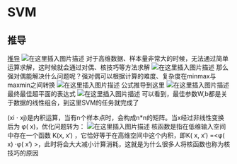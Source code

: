 # SVM
## 推导
[推导](https://mp.weixin.qq.com/s/jgPFoI2Z_Fv1H0KU0mYtCg)
![在这里插入图片描述](https://img-blog.csdnimg.cn/20200224221732591.png)
对于高维数据、样本量非常大的时候，无法通过简单运算求解，这时候就会通过对偶、核技巧等方法求解
![在这里插入图片描述](https://img-blog.csdnimg.cn/20200224223118486.png?x-oss-process=image/watermark,type_ZmFuZ3poZW5naGVpdGk,shadow_10,text_aHR0cHM6Ly9ibG9nLmNzZG4ubmV0L3FxXzM0MjE5OTU5,size_16,color_FFFFFF,t_70)
那么强对偶能解决什么问题呢？强对偶可以根据计算的难度、复杂度在minmax与 maxmin之间转换
![在这里插入图片描述](https://img-blog.csdnimg.cn/20200224225524350.png?x-oss-process=image/watermark,type_ZmFuZ3poZW5naGVpdGk,shadow_10,text_aHR0cHM6Ly9ibG9nLmNzZG4ubmV0L3FxXzM0MjE5OTU5,size_16,color_FFFFFF,t_70)
公式推导到这里
![在这里插入图片描述](https://img-blog.csdnimg.cn/20200224225544582.png)
最终最佳超平面的表达式
![在这里插入图片描述](https://img-blog.csdnimg.cn/20200224225733555.png?x-oss-process=image/watermark,type_ZmFuZ3poZW5naGVpdGk,shadow_10,text_aHR0cHM6Ly9ibG9nLmNzZG4ubmV0L3FxXzM0MjE5OTU5,size_16,color_FFFFFF,t_70)
可以看到，最佳参数W,b都是关于数据的线性组合，到这里SVM的任务就完成了

(xi ⋅ xj)是内积运算，当有n个样本点时，会构成n*n的矩阵。当x经过非线性变换后为 φ( x)，优化问题转为：
![在这里插入图片描述](https://img-blog.csdnimg.cn/20200224231729912.png)
核函数是指在低维输入空间中存在一个函数 K(x, x′) ，它恰好等于在高维空间中这个内积，即K( x, x′) =<φ( x) ⋅φ( x′) >，此时将会大大减小计算消耗，这就是为什么很多人将核函数也称为核技巧的原因